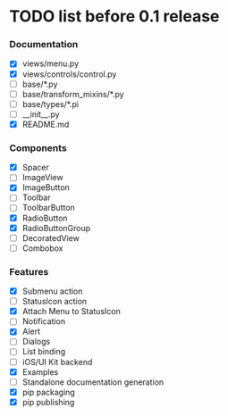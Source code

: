 # TODO list before 0.1 release

### Documentation
- [x] views/menu.py
- [x] views/controls/control.py
- [ ] base/*.py
- [ ] base/transform_mixins/*.py
- [ ] base/types/*.pi
- [ ] \_\_init__.py
- [x] README.md

### Components
- [x] Spacer
- [ ] ImageView
- [x] ImageButton
- [ ] Toolbar
- [ ] ToolbarButton
- [x] RadioButton
- [x] RadioButtonGroup
- [ ] DecoratedView
- [ ] Combobox

### Features
- [x] Submenu action
- [ ] StatusIcon action
- [x] Attach Menu to StatusIcon
- [ ] Notification
- [x] Alert
- [ ] Dialogs
- [ ] List binding
- [ ] iOS/UI Kit backend
- [x] Examples
- [ ] Standalone documentation generation
- [x] pip packaging
- [x] pip publishing
